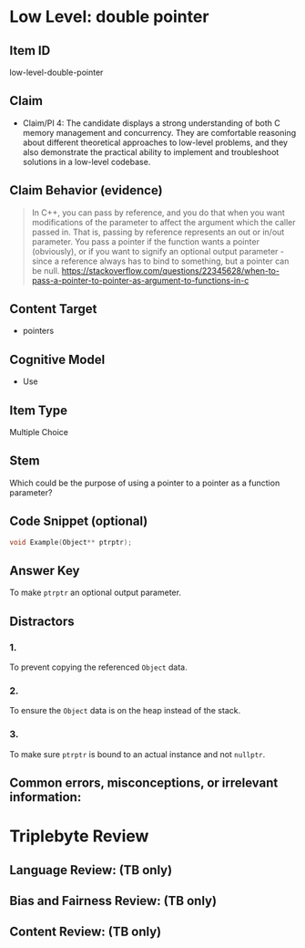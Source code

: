 # Low Level: double pointer


## Item ID
low-level-double-pointer


## Claim
-   Claim/PI 4: The candidate displays a strong understanding of both C memory management and concurrency. They are comfortable reasoning about different theoretical approaches to low-level problems, and they also demonstrate the practical ability to implement and troubleshoot solutions in a low-level codebase.


## Claim Behavior (evidence)

> In C++, you can pass by reference, and you do that when you want modifications of the parameter to affect the argument which the caller passed in. That is, passing by reference represents an out or in/out parameter.
> You pass a pointer if the function wants a pointer (obviously), or if you want to signify an optional output parameter - since a reference always has to bind to something, but a pointer can be null.
https://stackoverflow.com/questions/22345628/when-to-pass-a-pointer-to-pointer-as-argument-to-functions-in-c

## Content Target
* pointers


## Cognitive Model
* Use


## Item Type
Multiple Choice


## Stem
Which could be the purpose of using a pointer to a pointer as a function parameter?


## Code Snippet (optional)
```cpp
void Example(Object** ptrptr);
```


## Answer Key
To make `ptrptr` an optional output parameter.


## Distractors
### 1.
To prevent copying the referenced `Object` data.


### 2.
To ensure the `Object` data is on the heap instead of the stack.


### 3.
To make sure `ptrptr` is bound to an actual instance and not `nullptr`.


## Common errors, misconceptions, or irrelevant information:



# Triplebyte Review


## Language Review: (TB only)


## Bias and Fairness Review: (TB only)


## Content Review: (TB only)
